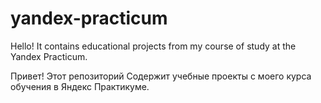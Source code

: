 # yandex-practicum
Hello! It contains educational projects from my course of study at the Yandex Practicum. 

Привет! Этот репозиторий Содержит учебные проекты с моего курса обучения в Яндекс Практикуме.
